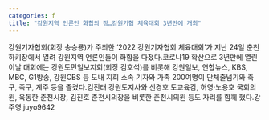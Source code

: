 ```yaml
---
categories: f
title: "강원지역 언론인 화합의 장…강원기협 체육대회 3년만에 개최"
---
```

강원기자협회(회장 송승룡)가 주최한 ‘2022 강원기자협회 체육대회’가 지난 24일 춘천하키장에서 열려 강원지역 언론인들이 화합을 다졌다.코로나19 확산으로 3년만에 열린 이날 대회에는 강원도민일보지회(회장 김호석)를 비롯해 강원일보, 연합뉴스, KBS, MBC, G1방송, 강원CBS 등 도내 지회 소속 기자와 가족 200여명이 단체줄넘기와 축구, 족구, 계주 등을 즐겼다.김진태 강원도지사와 신경호 도교육감, 허영·노용호 국회의원, 육동한 춘천시장, 김진호 춘천시의장을 비롯한 춘천시의원 등도 자리를 함께 했다.강주영 juyo9642